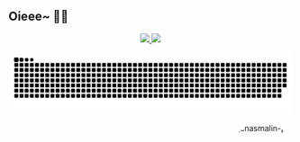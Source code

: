 ## Oieee~ 🦈✨

<div align="center">
  <a href="https://github.com/chasmalin">
  <img height="145em" src="https://github-readme-stats.vercel.app/api?username=chasmalin&show_icons=true&theme=great-gatsby&include_all_commits=true&count_private=true"/>
  <img height="145em" src="https://github-readme-stats.vercel.app/api/top-langs/?username=chasmalin&layout=compact&langs_count=7&theme=vision-friendly-dark"/>
</div>

![Snake animation](https://github.com/chasmalin/chasmalin/blob/output/github-contribution-grid-snake.svg)
  
<div>
  <img align="right" alt="chasmalin-pic" height="160" style="border-radius:50px;" src="https://cdn.discordapp.com/attachments/989589535333711883/989604561813655642/chasmalin02.png">
</div>
  
<!--
**chasmalin/chasmalin** is a ✨ _special_ ✨ repository because its `README.md` (this file) appears on your GitHub profile.

Here are some ideas to get you started:

- 🔭 I’m currently working on ...
- 🌱 I’m currently learning ...
- 👯 I’m looking to collaborate on ...
- 🤔 I’m looking for help with ...
- 💬 Ask me about ...
- 📫 How to reach me: ...
- 😄 Pronouns: ...
- ⚡ Fun fact: ...
-->
